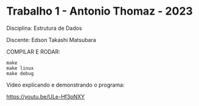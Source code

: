 # Trabalho 1 - Antonio Thomaz - 2023

Disciplina: Estrutura de Dados

Discente: Edson Takashi Matsubara

COMPILAR E RODAR:

```
make
make linux
make debug
```


Video explicando e demonstrando o programa:

https://youtu.be/ULe-Hf3pNXY
